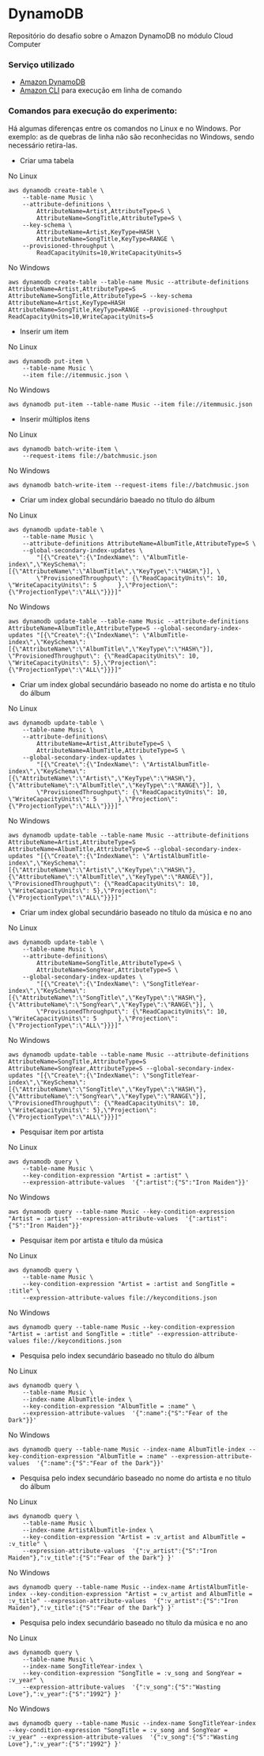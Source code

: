 # DynamoDB
Repositório do desafio sobre o Amazon DynamoDB no módulo Cloud Computer

### Serviço utilizado
  - [Amazon DynamoDB](https://aws.amazon.com/pt/dynamodb/)
  - [Amazon CLI](https://aws.amazon.com/pt/cli/) para execução em linha de comando

### Comandos para execução do experimento:

Há algumas diferenças entre os comandos no Linux e no Windows. Por exemplo: as de quebras de linha não são reconhecidas no Windows, sendo necessário retira-las.


- Criar uma tabela

No Linux
```
aws dynamodb create-table \
    --table-name Music \
    --attribute-definitions \
        AttributeName=Artist,AttributeType=S \
        AttributeName=SongTitle,AttributeType=S \
    --key-schema \
        AttributeName=Artist,KeyType=HASH \
        AttributeName=SongTitle,KeyType=RANGE \
    --provisioned-throughput \
        ReadCapacityUnits=10,WriteCapacityUnits=5
```

No Windows
```
aws dynamodb create-table --table-name Music --attribute-definitions AttributeName=Artist,AttributeType=S AttributeName=SongTitle,AttributeType=S --key-schema   AttributeName=Artist,KeyType=HASH AttributeName=SongTitle,KeyType=RANGE --provisioned-throughput ReadCapacityUnits=10,WriteCapacityUnits=5
```

- Inserir um item

No Linux
```
aws dynamodb put-item \
    --table-name Music \
    --item file://itemmusic.json \
```

No Windows
```
aws dynamodb put-item --table-name Music --item file://itemmusic.json
```

- Inserir múltiplos itens

No Linux
```
aws dynamodb batch-write-item \
    --request-items file://batchmusic.json
```

No Windows
```
aws dynamodb batch-write-item --request-items file://batchmusic.json
```

- Criar um index global secundário baeado no título do álbum

No Linux
```
aws dynamodb update-table \
    --table-name Music \
    --attribute-definitions AttributeName=AlbumTitle,AttributeType=S \
    --global-secondary-index-updates \
        "[{\"Create\":{\"IndexName\": \"AlbumTitle-index\",\"KeySchema\":[{\"AttributeName\":\"AlbumTitle\",\"KeyType\":\"HASH\"}], \
        \"ProvisionedThroughput\": {\"ReadCapacityUnits\": 10, \"WriteCapacityUnits\": 5      },\"Projection\":{\"ProjectionType\":\"ALL\"}}}]"
```

No Windows
```
aws dynamodb update-table --table-name Music --attribute-definitions AttributeName=AlbumTitle,AttributeType=S --global-secondary-index-updates "[{\"Create\":{\"IndexName\": \"AlbumTitle-index\",\"KeySchema\":[{\"AttributeName\":\"AlbumTitle\",\"KeyType\":\"HASH\"}], \"ProvisionedThroughput\": {\"ReadCapacityUnits\": 10, \"WriteCapacityUnits\": 5},\"Projection\":{\"ProjectionType\":\"ALL\"}}}]"
```

- Criar um index global secundário baseado no nome do artista e no título do álbum

No Linux
```
aws dynamodb update-table \
    --table-name Music \
    --attribute-definitions\
        AttributeName=Artist,AttributeType=S \
        AttributeName=AlbumTitle,AttributeType=S \
    --global-secondary-index-updates \
        "[{\"Create\":{\"IndexName\": \"ArtistAlbumTitle-index\",\"KeySchema\":[{\"AttributeName\":\"Artist\",\"KeyType\":\"HASH\"}, {\"AttributeName\":\"AlbumTitle\",\"KeyType\":\"RANGE\"}], \
        \"ProvisionedThroughput\": {\"ReadCapacityUnits\": 10, \"WriteCapacityUnits\": 5      },\"Projection\":{\"ProjectionType\":\"ALL\"}}}]"
```

No Windows
```
aws dynamodb update-table --table-name Music --attribute-definitions AttributeName=Artist,AttributeType=S AttributeName=AlbumTitle,AttributeType=S --global-secondary-index-updates "[{\"Create\":{\"IndexName\": \"ArtistAlbumTitle-index\",\"KeySchema\":[{\"AttributeName\":\"Artist\",\"KeyType\":\"HASH\"}, {\"AttributeName\":\"AlbumTitle\",\"KeyType\":\"RANGE\"}], \"ProvisionedThroughput\": {\"ReadCapacityUnits\": 10, \"WriteCapacityUnits\": 5},\"Projection\":{\"ProjectionType\":\"ALL\"}}}]"
```

- Criar um index global secundário baseado no título da música e no ano

No Linux
```
aws dynamodb update-table \
    --table-name Music \
    --attribute-definitions\
        AttributeName=SongTitle,AttributeType=S \
        AttributeName=SongYear,AttributeType=S \
    --global-secondary-index-updates \
        "[{\"Create\":{\"IndexName\": \"SongTitleYear-index\",\"KeySchema\":[{\"AttributeName\":\"SongTitle\",\"KeyType\":\"HASH\"}, {\"AttributeName\":\"SongYear\",\"KeyType\":\"RANGE\"}], \
        \"ProvisionedThroughput\": {\"ReadCapacityUnits\": 10, \"WriteCapacityUnits\": 5      },\"Projection\":{\"ProjectionType\":\"ALL\"}}}]"
```

No Windows
```
aws dynamodb update-table --table-name Music --attribute-definitions AttributeName=SongTitle,AttributeType=S AttributeName=SongYear,AttributeType=S --global-secondary-index-updates "[{\"Create\":{\"IndexName\": \"SongTitleYear-index\",\"KeySchema\":[{\"AttributeName\":\"SongTitle\",\"KeyType\":\"HASH\"}, {\"AttributeName\":\"SongYear\",\"KeyType\":\"RANGE\"}], \"ProvisionedThroughput\": {\"ReadCapacityUnits\": 10, \"WriteCapacityUnits\": 5},\"Projection\":{\"ProjectionType\":\"ALL\"}}}]"
```

- Pesquisar item por artista

No Linux
```
aws dynamodb query \
    --table-name Music \
    --key-condition-expression "Artist = :artist" \
    --expression-attribute-values  '{":artist":{"S":"Iron Maiden"}}'
```

No Windows
```
aws dynamodb query --table-name Music --key-condition-expression "Artist = :artist" --expression-attribute-values  '{":artist":{"S":"Iron Maiden"}}'
```

- Pesquisar item por artista e título da música

No Linux
```
aws dynamodb query \
    --table-name Music \
    --key-condition-expression "Artist = :artist and SongTitle = :title" \
    --expression-attribute-values file://keyconditions.json
```

No Windows
```
aws dynamodb query --table-name Music --key-condition-expression "Artist = :artist and SongTitle = :title" --expression-attribute-values file://keyconditions.json
```

- Pesquisa pelo index secundário baseado no título do álbum

No Linux
```
aws dynamodb query \
    --table-name Music \
    --index-name AlbumTitle-index \
    --key-condition-expression "AlbumTitle = :name" \
    --expression-attribute-values  '{":name":{"S":"Fear of the Dark"}}'
```

No Windows
```
aws dynamodb query --table-name Music --index-name AlbumTitle-index --key-condition-expression "AlbumTitle = :name" --expression-attribute-values  '{":name":{"S":"Fear of the Dark"}}'
```

- Pesquisa pelo index secundário baseado no nome do artista e no título do álbum

No Linux
```
aws dynamodb query \
    --table-name Music \
    --index-name ArtistAlbumTitle-index \
    --key-condition-expression "Artist = :v_artist and AlbumTitle = :v_title" \
    --expression-attribute-values  '{":v_artist":{"S":"Iron Maiden"},":v_title":{"S":"Fear of the Dark"} }'
```

No Windows
```
aws dynamodb query --table-name Music --index-name ArtistAlbumTitle-index --key-condition-expression "Artist = :v_artist and AlbumTitle = :v_title" --expression-attribute-values  '{":v_artist":{"S":"Iron Maiden"},":v_title":{"S":"Fear of the Dark"} }'
```

- Pesquisa pelo index secundário baseado no título da música e no ano

No Linux
```
aws dynamodb query \
    --table-name Music \
    --index-name SongTitleYear-index \
    --key-condition-expression "SongTitle = :v_song and SongYear = :v_year" \
    --expression-attribute-values  '{":v_song":{"S":"Wasting Love"},":v_year":{"S":"1992"} }'
```

No Windows
```
aws dynamodb query --table-name Music --index-name SongTitleYear-index --key-condition-expression "SongTitle = :v_song and SongYear = :v_year" --expression-attribute-values  '{":v_song":{"S":"Wasting Love"},":v_year":{"S":"1992"} }'
```
